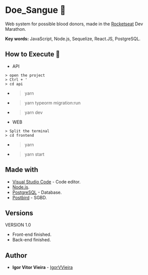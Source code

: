 # Doe_Sangue 💉
Web system for possible blood donors, made in the [Rocketseat](https://github.com/Rocketseat) Dev Marathon. 

**Key words:** JavaScript, Node.js, Sequelize, React.JS, PostgreSQL.

## How to Execute 🤔

* API
```
> open the project
> Ctrl + '
> cd api
```
- > yarn
- > yarn typeorm migration:run
- > yarn dev

* WEB
```
> Split the terminal
> cd frontend
```
- > yarn
- > yarn start


## Made with
* [Visual Studio Code](https://code.visualstudio.com/) - Code editor.
* [Node.js](https://nodejs.org/en/).
* [PostgreSQL](https://www.postgresql.org/) - Database.
* [Postbird](https://www.electronjs.org/apps/postbird) - SGBD.


## Versions
VERSION 1.0
* Front-end finished.
* Back-end finished.

## Author
* **Igor Vitor Vieira** - [IgorVVieira](https://github.com/IgorVViera)
